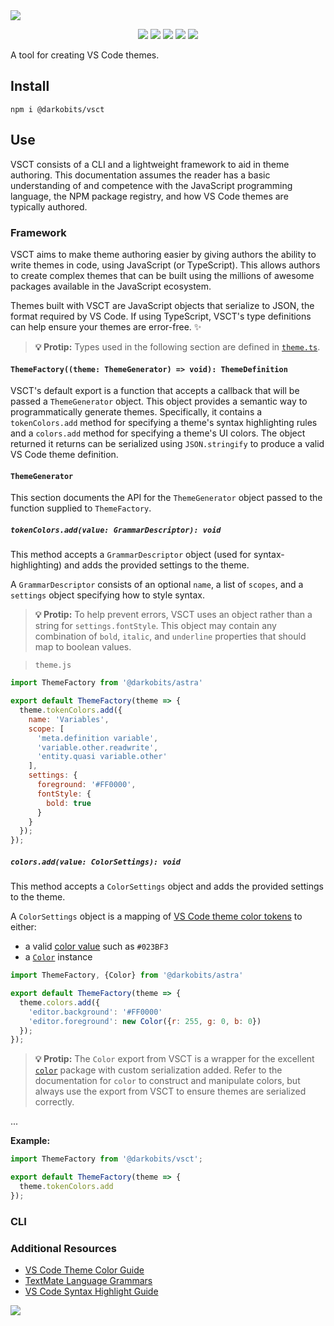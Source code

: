 <a href="#top" id="top">
  <img src="https://user-images.githubusercontent.com/441546/102319602-05031400-3f30-11eb-82e9-81afbc3ce384.png" style="max-width: 100%;">
</a>
<p align="center">
  <a href="https://www.npmjs.com/package/@darkobits/vsct"><img src="https://img.shields.io/npm/v/@darkobits/vsct.svg?style=flat-square"></a>
  <a href="https://travis-ci.com/darkobits/vsct"><img src="https://img.shields.io/travis/darkobits/vsct.svg?style=flat-square"></a>
  <a href="https://www.codacy.com/app/darkobits/vsct"><img src="https://img.shields.io/codacy/coverage/43d139dd28af46aaaba1bbb76225f1ce.svg?style=flat-square"></a>
  <a href="https://david-dm.org/darkobits/vsct"><img src="https://img.shields.io/david/darkobits/vsct.svg?style=flat-square"></a>
  <a href="https://github.com/conventional-changelog/standard-version"><img src="https://img.shields.io/badge/conventional%20commits-1.0.0-027dc6.svg?style=flat-square"></a>
</p>

A tool for creating VS Code themes.

## Install

```
npm i @darkobits/vsct
```

## Use

VSCT consists of a CLI and a lightweight framework to aid in theme authoring.
This documentation assumes the reader has a basic understanding of and
competence with the JavaScript programming language, the NPM package registry,
and how VS Code themes are typically authored.

### Framework

VSCT aims to make theme authoring easier by giving authors the ability to write
themes in code, using JavaScript (or TypeScript). This allows authors to create
complex themes that can be built using the millions of awesome packages
available in the JavaScript ecosystem.

Themes built with VSCT are JavaScript objects that serialize to JSON, the format
required by VS Code. If using TypeScript, VSCT's type definitions can help
ensure your themes are error-free. ✨

> **💡 Protip:** Types used in the following section are defined in
> [`theme.ts`](/src/lib/theme.ts).

#### `ThemeFactory((theme: ThemeGenerator) => void): ThemeDefinition`

VSCT's default export is a function that accepts a callback that will be passed
a `ThemeGenerator` object. This object provides a semantic way to
programmatically generate themes. Specifically, it contains a `tokenColors.add`
method for specifying a theme's syntax highlighting rules and a `colors.add`
method for specifying a theme's UI colors. The object returned it returns can be
serialized using `JSON.stringify` to produce a valid VS Code theme definition.

#### `ThemeGenerator`

This section documents the API for the `ThemeGenerator` object passed to the
function supplied to `ThemeFactory`.

##### `tokenColors.add(value: GrammarDescriptor): void`

This method accepts a `GrammarDescriptor` object (used for syntax-highlighting)
and adds the provided settings to the theme.

A `GrammarDescriptor` consists of an optional `name`, a list of `scopes`, and a
`settings` object specifying how to style syntax.

> **💡 Protip:** To help prevent errors, VSCT uses an object rather than a
> string for `settings.fontStyle`. This object may contain any combination of
> `bold`, `italic`, and `underline` properties that should map to boolean
> values.

> `theme.js`

```js
import ThemeFactory from '@darkobits/astra'

export default ThemeFactory(theme => {
  theme.tokenColors.add({
    name: 'Variables',
    scope: [
      'meta.definition variable',
      'variable.other.readwrite',
      'entity.quasi variable.other'
    ],
    settings: {
      foreground: '#FF0000',
      fontStyle: {
        bold: true
      }
    }
  });
});
```

##### `colors.add(value: ColorSettings): void`

This method accepts a `ColorSettings` object and adds the provided settings to
the theme.

A `ColorSettings` object is a mapping of [VS Code theme color tokens](https://code.visualstudio.com/api/references/theme-color) to either:

* a valid [color value](https://code.visualstudio.com/api/references/theme-color#color-formats)
  such as `#023BF3`
* a [`Color`](https://github.com/Qix-/color) instance

```js
import ThemeFactory, {Color} from '@darkobits/astra'

export default ThemeFactory(theme => {
  theme.colors.add({
    'editor.background': '#FF0000'
    'editor.foreground': new Color({r: 255, g: 0, b: 0})
  });
});
```

> **💡 Protip:** The `Color` export from VSCT is a wrapper for the excellent
> [`color`](https://github.com/Qix-/color) package with custom serialization
> added. Refer to the documentation for `color` to construct and manipulate
> colors, but always use the export from VSCT to ensure themes are serialized
> correctly.


...

**Example:**

```ts
import ThemeFactory from '@darkobits/vsct';

export default ThemeFactory(theme => {
  theme.tokenColors.add
});
```

### CLI


### Additional Resources

* [VS Code Theme Color Guide](https://code.visualstudio.com/api/references/theme-color)
* [TextMate Language Grammars](https://macromates.com/manual/en/language_grammars)
* [VS Code Syntax Highlight Guide](https://code.visualstudio.com/api/language-extensions/syntax-highlight-guide)

<a href="#top">
  <img src="https://user-images.githubusercontent.com/441546/102315151-835bb800-3f28-11eb-8cf4-8bd74b94ddc3.png" style="max-width: 100%;">
</a>
